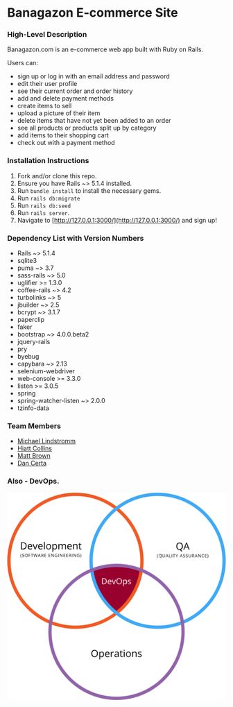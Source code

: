 # Banagazon E-commerce Site

### High-Level Description

Banagazon.com is an e-commerce web app built with Ruby on Rails.

Users can: 
* sign up or log in with an email address and password
* edit their user profile
* see their current order and order history
* add and delete payment methods
* create items to sell
* upload a picture of their item
* delete items that have not yet been added to an order
* see all products or products split up by category
* add items to their shopping cart
* check out with a payment method

### Installation Instructions

1. Fork and/or clone this repo.
1. Ensure you have Rails ~> 5.1.4 installed.
1. Run `bundle install` to install the necessary gems.
1. Run `rails db:migrate`
1. Run `rails db:seed`
1. Run `rails server`.
1. Navigate to [http://127.0.0.1:3000/](http://127.0.0.1:3000/) and sign up!

### Dependency List with Version Numbers

* Rails ~> 5.1.4
* sqlite3
* puma ~> 3.7
* sass-rails ~> 5.0
* uglifier >= 1.3.0
* coffee-rails ~> 4.2
* turbolinks ~> 5
* jbuilder ~> 2.5
* bcrypt ~> 3.1.7
* paperclip
* faker
* bootstrap ~> 4.0.0.beta2
* jquery-rails
* pry
* byebug
* capybara ~> 2.13
* selenium-webdriver
* web-console >= 3.3.0
* listen >= 3.0.5
* spring
* spring-watcher-listen ~> 2.0.0
* tzinfo-data

### Team Members

* [Michael Lindstromm](https://github.com/michaellindstromm)
* [Hiatt Collins](https://github.com/hiattcollins)
* [Matt Brown](https://github.com/mtallentb)
* [Dan Certa](https://github.com/daniel-certa-1228)


### Also - DevOps.

![DevOps](app/assets/images/Devops.svg.png "DevOps")